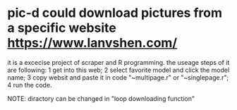 # pic-d could download pictures from a specific website https://www.lanvshen.com/
it is a excecise project of scraper and R programming.
the useage steps of it are following:
1 get into this web;
2 select favorite model and click the model name;
3 copy websit and paste it in code "~multipage.r" or "~singlepage.r";
4 run the code.

NOTE: diractory can be changed in "loop downloading function"
